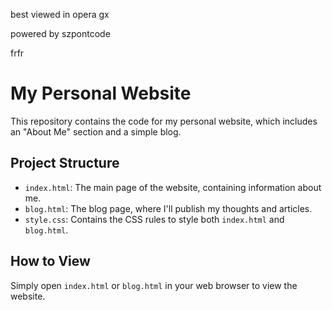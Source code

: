best viewed in opera gx

powered by szpontcode

frfr

# My Personal Website

This repository contains the code for my personal website, which includes an "About Me" section and a simple blog.

## Project Structure

- `index.html`: The main page of the website, containing information about me.
- `blog.html`: The blog page, where I'll publish my thoughts and articles.
- `style.css`: Contains the CSS rules to style both `index.html` and `blog.html`.

## How to View

Simply open `index.html` or `blog.html` in your web browser to view the website.

